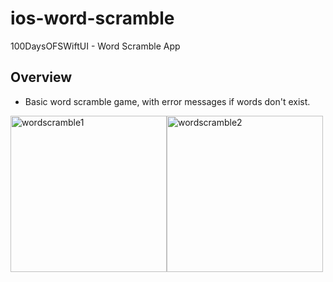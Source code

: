 # ios-word-scramble
100DaysOFSWiftUI - Word Scramble App

## Overview
* Basic word scramble game, with error messages if words don't exist. 

<div style="display: flex">
  <img src="https://user-images.githubusercontent.com/24427613/197054257-0dd4a0bd-9736-42e3-81cc-a445deb5bba2.png" width="250" alt="wordscramble1"/>
  <img src="https://user-images.githubusercontent.com/24427613/197054265-7864f3eb-554a-4d3c-9027-94f291361033.png" width="250" alt="wordscramble2"/>
</div>
